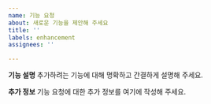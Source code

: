 ```yaml
---
name: 기능 요청
about: 새로운 기능을 제안해 주세요
title: ''
labels: enhancement
assignees: ''

---
```


**기능 설명**
추가하려는 기능에 대해 명확하고 간결하게 설명해 주세요.

**추가 정보**
기능 요청에 대한 추가 정보를 여기에 작성해 주세요.
